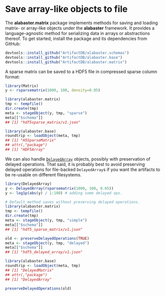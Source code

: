 # Save array-like objects to file

The **alabaster.matrix** package implements methods for saving and loading matrix- or array-like objects under the **alabaster** framework.
It provides a language-agnostic method for serializing data in arrays or abstractions thereof.
To get started, install the package and its dependencies from GitHub:

```r
devtools::install_github("ArtifactDB/alabaster.schemas")
devtools::install_github("ArtifactDB/alabaster.base")
devtools::install_github("ArtifactDB/alabaster.matrix")
```

A sparse matrix can be saved to a HDF5 file in compressed sparse column format:

```r
library(Matrix)
y <- rsparsematrix(1000, 100, density=0.05)

library(alabaster.matrix)
tmp <- tempfile()
dir.create(tmp)
meta <- stageObject(y, tmp, "sparse")
meta[["$schema"]]
## [1] "hdf5sparse_matrix/v1.json"

library(alabaster.base)
roundtrip <- loadObject(meta, tmp)
## [1] "H5SparseMatrix"
## attr(,"package")
## [1] "HDF5Array"
```

We can also handle [`DelayedArray`](https://bioconductor.org/packages/DelayedArray) objects, possibly with preservation of delayed operations.
That said, it is probably best to avoid preserving delayed operations for file-backed `DelayedArray`s if you want the artifacts to be re-usable on different filesystems.

```r
library(DelayedArray)
y <- DelayedArray(rsparsematrix(1000, 100, 0.05))
y <- log1p(abs(y) / 1:100) # adding some delayed ops.

# Default method saves without preserving delayed operations.
library(alabaster.matrix)
tmp <- tempfile()
dir.create(tmp)
meta <- stageObject(y, tmp, "simple")
meta[["$schema"]]
## [1] "hdf5_sparse_matrix/v1.json"

old <- preserveDelayedOperations(TRUE)
meta <- stageObject(y, tmp, "delayed")
meta[["$schema"]]
## [1] "hdf5_delayed_array/v1.json"

library(alabaster.base)
roundtrip <- loadObject(meta, tmp)
## [1] "DelayedMatrix"
## attr(,"package")
## [1] "DelayedArray"

preserveDelayedOperations(old)
``` 
